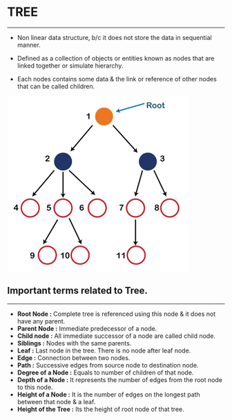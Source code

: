 # TREE
-----

* Non linear data structure, b/c it does not store the data in sequential manner.

* Defined as a collection of objects or entities known as nodes that are linked together or simulate hierarchy.

* Each nodes contains some data & the link or reference of other nodes that can be called children.

![](images/01.png)


## Important terms related to Tree.
----------------------------------

* **Root Node :** Complete tree is referenced using this node & it does not have any parent.
* **Parent Node :** Immediate predecessor of a node.
* **Child node :** All immediate successor of a node are called child node.
* **Siblings :** Nodes with the same parents.
* **Leaf :** Last node in the tree. There is no node after leaf node.
* **Edge :** Connection between two nodes.
* **Path :** Successive edges from source node to destination node.
* **Degree of a Node :** Equals to number of children of that node.
* **Depth of a Node :** It represents the number of edges from the root node to this node.
* **Height of a Node :** It is the number of edges on the longest path between that node & a leaf.
* **Height of the Tree :** Its the height of root node of that tree.





    









